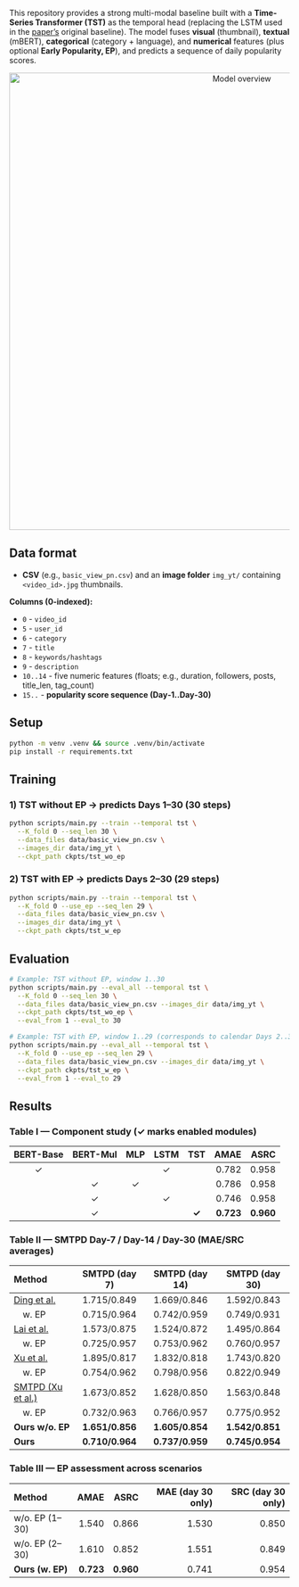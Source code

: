 This repository provides a strong multi-modal baseline built with a **Time-Series Transformer (TST)** as the temporal head (replacing the LSTM used in the [paper’s](https://arxiv.org/abs/2503.04446) original baseline).
The model fuses **visual** (thumbnail), **textual** (mBERT), **categorical** (category + language), and **numerical** features (plus optional **Early Popularity, EP**), and predicts a sequence of daily popularity scores.

<p align="center">
  <img src="src/FYP.png" width="820" alt="Model overview">
</p>

## Data format

* **CSV** (e.g., `basic_view_pn.csv`) and an **image folder** `img_yt/` containing `<video_id>.jpg` thumbnails.

**Columns (0‑indexed):**

* `0`  - `video_id`
* `5`  - `user_id`
* `6`  - `category`
* `7`  - `title`
* `8`  - `keywords/hashtags`
* `9`  - `description`
* `10..14` - five numeric features (floats; e.g., duration, followers, posts, title\_len, tag\_count)
* `15..` - **popularity score sequence (Day‑1..Day‑30)**

## Setup

```bash
python -m venv .venv && source .venv/bin/activate
pip install -r requirements.txt
```

## Training

### 1) TST **without** EP → predicts **Days 1–30** (30 steps)

```bash
python scripts/main.py --train --temporal tst \
  --K_fold 0 --seq_len 30 \
  --data_files data/basic_view_pn.csv \
  --images_dir data/img_yt \
  --ckpt_path ckpts/tst_wo_ep
```

### 2) TST **with** EP → predicts **Days 2–30** (29 steps)

```bash
python scripts/main.py --train --temporal tst \
  --K_fold 0 --use_ep --seq_len 29 \
  --data_files data/basic_view_pn.csv \
  --images_dir data/img_yt \
  --ckpt_path ckpts/tst_w_ep
```

## Evaluation

```bash
# Example: TST without EP, window 1..30
python scripts/main.py --eval_all --temporal tst \
  --K_fold 0 --seq_len 30 \
  --data_files data/basic_view_pn.csv --images_dir data/img_yt \
  --ckpt_path ckpts/tst_wo_ep \
  --eval_from 1 --eval_to 30
```

```bash
# Example: TST with EP, window 1..29 (corresponds to calendar Days 2..30)
python scripts/main.py --eval_all --temporal tst \
  --K_fold 0 --use_ep --seq_len 29 \
  --data_files data/basic_view_pn.csv --images_dir data/img_yt \
  --ckpt_path ckpts/tst_w_ep \
  --eval_from 1 --eval_to 29
```

## Results

### Table I — Component study (✓ marks enabled modules)

| BERT-Base | BERT-Mul | MLP | LSTM | **TST** |  **AMAE** |  **ASRC** |
| :-------: | :------: | :-: | :--: | :-----: | --------: | --------: |
|     ✓     |          |     |   ✓  |         |     0.782 |     0.958 |
|           |     ✓    |  ✓  |      |         |     0.786 |     0.958 |
|           |     ✓    |     |   ✓  |         |     0.746 |     0.958 |
|           |     ✓    |     |      |  **✓**  | **0.723** | **0.960** |

### Table II — SMTPD Day-7 / Day-14 / Day-30 (MAE/SRC averages)

| Method                                                        |  SMTPD (day 7)  |  SMTPD (day 14) |  SMTPD (day 30) |
|:--------------------------------------------------------------| :-------------: | :-------------: | :-------------: |
| [Ding et al.](https://dl.acm.org/doi/10.1145/3343031.3356062) |   1.715/0.849   |   1.669/0.846   |   1.592/0.843   |
|  w. EP                                                        |   0.715/0.964   |   0.742/0.959   |   0.749/0.931   |
| [Lai et al.](https://dl.acm.org/doi/10.1145/3394171.3416273)  |   1.573/0.875   |   1.524/0.872   |   1.495/0.864   |
|  w. EP                                                        |   0.725/0.957   |   0.753/0.962   |   0.760/0.957   |
| [Xu et al.](https://dl.acm.org/doi/10.1145/3394171.3416274)   |   1.895/0.817   |   1.832/0.818   |   1.743/0.820   |
|  w. EP                                                        |   0.754/0.962   |   0.798/0.956   |   0.822/0.949   |
| [SMTPD (Xu et al.)](https://arxiv.org/abs/2503.04446)         |   1.673/0.852   |   1.628/0.850   |   1.563/0.848   |
|  w. EP                                                        |   0.732/0.963   |   0.766/0.957   |   0.775/0.952   |
| **Ours w/o. EP**                                              | **1.651/0.856** | **1.605/0.854** | **1.542/0.851** |
| **Ours**                                                      | **0.710/0.964** | **0.737/0.959** | **0.745/0.954** |

### Table III — EP assessment across scenarios

| Method           |  **AMAE** |  **ASRC** | **MAE** (day 30 only) | **SRC** (day 30 only) |
| :--------------- | --------: | --------: |----------------------:|----------------------:|
| w/o. EP (1–30)   |     1.540 |     0.866 |                 1.530 |                 0.850 |
| w/o. EP (2–30)   |     1.610 |     0.852 |                 1.551 |                 0.849 |
| **Ours (w. EP)** | **0.723** | **0.960** |                 0.741 |                 0.954 |